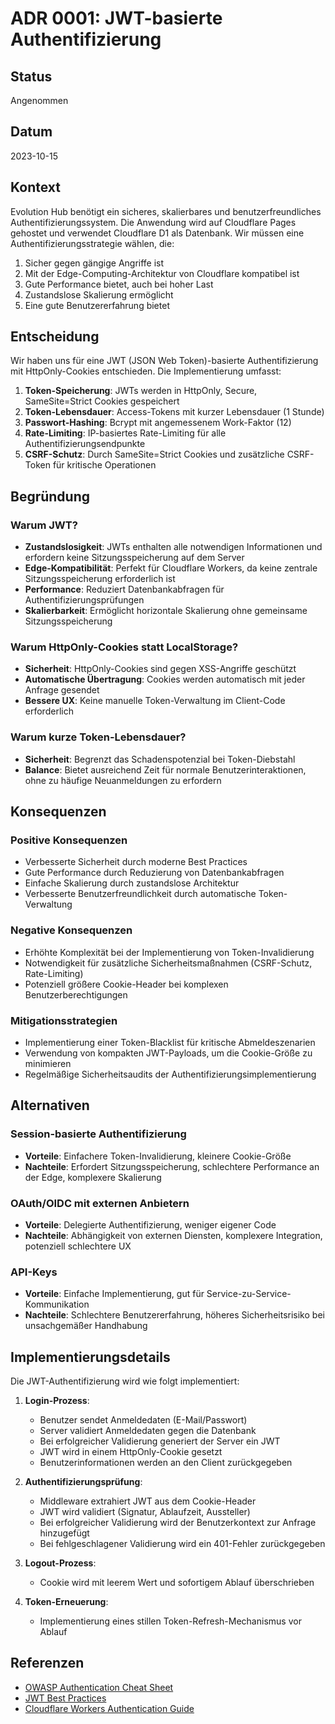 # ADR 0001: JWT-basierte Authentifizierung

## Status

Angenommen

## Datum

2023-10-15

## Kontext

Evolution Hub benötigt ein sicheres, skalierbares und benutzerfreundliches Authentifizierungssystem. Die Anwendung wird auf Cloudflare Pages gehostet und verwendet Cloudflare D1 als Datenbank. Wir müssen eine Authentifizierungsstrategie wählen, die:

1. Sicher gegen gängige Angriffe ist
2. Mit der Edge-Computing-Architektur von Cloudflare kompatibel ist
3. Gute Performance bietet, auch bei hoher Last
4. Zustandslose Skalierung ermöglicht
5. Eine gute Benutzererfahrung bietet

## Entscheidung

Wir haben uns für eine JWT (JSON Web Token)-basierte Authentifizierung mit HttpOnly-Cookies entschieden. Die Implementierung umfasst:

1. **Token-Speicherung**: JWTs werden in HttpOnly, Secure, SameSite=Strict Cookies gespeichert
2. **Token-Lebensdauer**: Access-Tokens mit kurzer Lebensdauer (1 Stunde)
3. **Passwort-Hashing**: Bcrypt mit angemessenem Work-Faktor (12)
4. **Rate-Limiting**: IP-basiertes Rate-Limiting für alle Authentifizierungsendpunkte
5. **CSRF-Schutz**: Durch SameSite=Strict Cookies und zusätzliche CSRF-Token für kritische Operationen

## Begründung

### Warum JWT?

- **Zustandslosigkeit**: JWTs enthalten alle notwendigen Informationen und erfordern keine Sitzungsspeicherung auf dem Server
- **Edge-Kompatibilität**: Perfekt für Cloudflare Workers, da keine zentrale Sitzungsspeicherung erforderlich ist
- **Performance**: Reduziert Datenbankabfragen für Authentifizierungsprüfungen
- **Skalierbarkeit**: Ermöglicht horizontale Skalierung ohne gemeinsame Sitzungsspeicherung

### Warum HttpOnly-Cookies statt LocalStorage?

- **Sicherheit**: HttpOnly-Cookies sind gegen XSS-Angriffe geschützt
- **Automatische Übertragung**: Cookies werden automatisch mit jeder Anfrage gesendet
- **Bessere UX**: Keine manuelle Token-Verwaltung im Client-Code erforderlich

### Warum kurze Token-Lebensdauer?

- **Sicherheit**: Begrenzt das Schadenspotenzial bei Token-Diebstahl
- **Balance**: Bietet ausreichend Zeit für normale Benutzerinteraktionen, ohne zu häufige Neuanmeldungen zu erfordern

## Konsequenzen

### Positive Konsequenzen

- Verbesserte Sicherheit durch moderne Best Practices
- Gute Performance durch Reduzierung von Datenbankabfragen
- Einfache Skalierung durch zustandslose Architektur
- Verbesserte Benutzerfreundlichkeit durch automatische Token-Verwaltung

### Negative Konsequenzen

- Erhöhte Komplexität bei der Implementierung von Token-Invalidierung
- Notwendigkeit für zusätzliche Sicherheitsmaßnahmen (CSRF-Schutz, Rate-Limiting)
- Potenziell größere Cookie-Header bei komplexen Benutzerberechtigungen

### Mitigationsstrategien

- Implementierung einer Token-Blacklist für kritische Abmeldeszenarien
- Verwendung von kompakten JWT-Payloads, um die Cookie-Größe zu minimieren
- Regelmäßige Sicherheitsaudits der Authentifizierungsimplementierung

## Alternativen

### Session-basierte Authentifizierung

- **Vorteile**: Einfachere Token-Invalidierung, kleinere Cookie-Größe
- **Nachteile**: Erfordert Sitzungsspeicherung, schlechtere Performance an der Edge, komplexere Skalierung

### OAuth/OIDC mit externen Anbietern

- **Vorteile**: Delegierte Authentifizierung, weniger eigener Code
- **Nachteile**: Abhängigkeit von externen Diensten, komplexere Integration, potenziell schlechtere UX

### API-Keys

- **Vorteile**: Einfache Implementierung, gut für Service-zu-Service-Kommunikation
- **Nachteile**: Schlechtere Benutzererfahrung, höheres Sicherheitsrisiko bei unsachgemäßer Handhabung

## Implementierungsdetails

Die JWT-Authentifizierung wird wie folgt implementiert:

1. **Login-Prozess**:
   - Benutzer sendet Anmeldedaten (E-Mail/Passwort)
   - Server validiert Anmeldedaten gegen die Datenbank
   - Bei erfolgreicher Validierung generiert der Server ein JWT
   - JWT wird in einem HttpOnly-Cookie gesetzt
   - Benutzerinformationen werden an den Client zurückgegeben

2. **Authentifizierungsprüfung**:
   - Middleware extrahiert JWT aus dem Cookie-Header
   - JWT wird validiert (Signatur, Ablaufzeit, Aussteller)
   - Bei erfolgreicher Validierung wird der Benutzerkontext zur Anfrage hinzugefügt
   - Bei fehlgeschlagener Validierung wird ein 401-Fehler zurückgegeben

3. **Logout-Prozess**:
   - Cookie wird mit leerem Wert und sofortigem Ablauf überschrieben

4. **Token-Erneuerung**:
   - Implementierung eines stillen Token-Refresh-Mechanismus vor Ablauf

## Referenzen

- [OWASP Authentication Cheat Sheet](https://cheatsheetseries.owasp.org/cheatsheets/Authentication_Cheat_Sheet.html)
- [JWT Best Practices](https://datatracker.ietf.org/doc/html/draft-ietf-oauth-jwt-bcp)
- [Cloudflare Workers Authentication Guide](https://developers.cloudflare.com/workers/examples/auth-with-headers)
